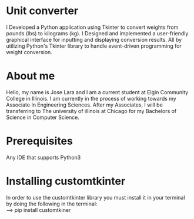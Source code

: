 # Unit converter 
I Developed a Python application using Tkinter to convert weights from pounds (lbs) to kilograms (kg).
I Designed and implemented a user-friendly graphical interface for inputting and displaying conversion results.
All by utilizing Python's Tkinter library to handle event-driven programming for weight conversion.

# About me
Hello, my name is Jose Lara and I am a current student at Elgin Community College in Illinois. I am currently in the process of working towards my Associate In Engineering Sciences. 
After my Associates, I will be transferring to The university of illinois at Chicago for my Bachelors of Science in Computer Science. 

# Prerequisites
Any IDE that supports Python3

# Installing customtkinter
In order to use the customtkinter library you must install it in your terminal by doing the following in the terminal:
<br> 
--> pip install customtkiner 

